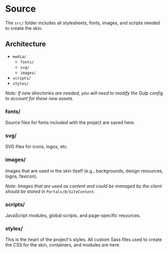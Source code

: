 # Source

The `src/` folder includes all stylesheets, fonts, images, and scripts needed to create the skin.

## Architecture

- `media/`
  - `fonts/`
  - `svg/`
  - `images/`
- `scripts/`
- `styles/`

_Note: If new directories are needed, you will need to modify the Gulp config to account for these new assets._

### fonts/

Source files for fonts included with the project are saved here.

### svg/

SVG files for icons, logos, etc.

### images/

Images that are used in the skin itself (e.g., backgrounds, design resources, logos, favicon).

_Note: Images that are used as content and could be managed by the client should be stored in `Portals/0/SiteContent`._

### scripts/

JavaScript modules, global scripts, and page-specific resources.

### styles/

This is the heart of the project's styles. All custom Sass files used to create the CSS for the skin, containers, and modules are here.
